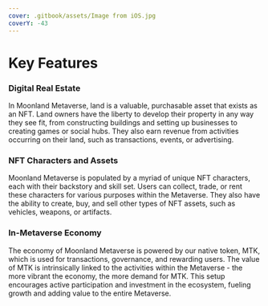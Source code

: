 ```yaml
---
cover: .gitbook/assets/Image from iOS.jpg
coverY: -43
---
```


# Key Features

### Digital Real Estate

In Moonland Metaverse, land is a valuable, purchasable asset that exists as an NFT. Land owners have the liberty to develop their property in any way they see fit, from constructing buildings and setting up businesses to creating games or social hubs. They also earn revenue from activities occurring on their land, such as transactions, events, or advertising.

### NFT Characters and Assets

Moonland Metaverse is populated by a myriad of unique NFT characters, each with their backstory and skill set. Users can collect, trade, or rent these characters for various purposes within the Metaverse. They also have the ability to create, buy, and sell other types of NFT assets, such as vehicles, weapons, or artifacts.

### In-Metaverse Economy

The economy of Moonland Metaverse is powered by our native token, MTK, which is used for transactions, governance, and rewarding users. The value of MTK is intrinsically linked to the activities within the Metaverse - the more vibrant the economy, the more demand for MTK. This setup encourages active participation and investment in the ecosystem, fueling growth and adding value to the entire Metaverse.
